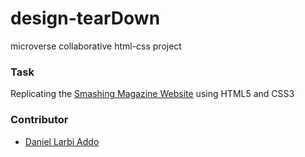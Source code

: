 # design-tearDown
microverse collaborative html-css project 

### Task
Replicating the [Smashing Magazine Website](https://www.smashingmagazine.com/) using HTML5 and CSS3

### Contributor
* [Daniel Larbi Addo](https://github.com/addod19)
